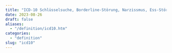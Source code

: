 ```yaml
---
title: "ICD-10 Schlüsselsuche, Borderline-Störung, Narzissmus, Ess-Störung, ADHS, Depression"
date: 2023-08-26
draft: false
aliases:
  - "/definition/icd10.htm"
categories:
  - "definition"
slug: "icd10"
---
```


